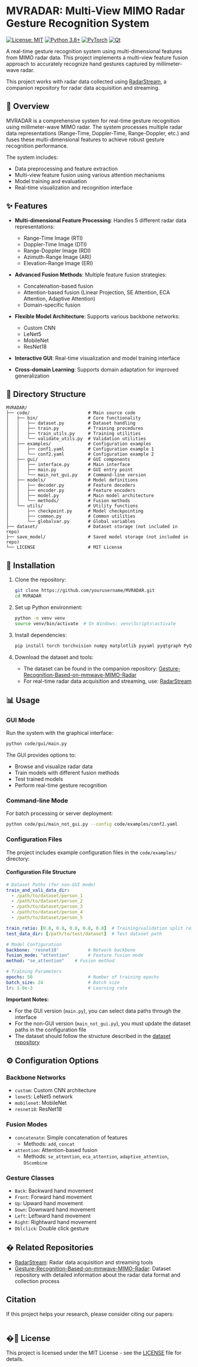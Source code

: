 # MVRADAR: Multi-View MIMO Radar Gesture Recognition System

[![License: MIT](https://img.shields.io/badge/License-MIT-yellow.svg)](https://opensource.org/licenses/MIT)
[![Python 3.8+](https://img.shields.io/badge/python-3.8+-blue.svg)](https://www.python.org/downloads/)
[![PyTorch](https://img.shields.io/badge/PyTorch-%23EE4C2C.svg?style=flat&logo=PyTorch&logoColor=white)](https://pytorch.org/)
[![Qt](https://img.shields.io/badge/Qt-%23217346.svg?style=flat&logo=Qt&logoColor=white)](https://www.qt.io/)

A real-time gesture recognition system using multi-dimensional features from MIMO radar data. This project implements a multi-view feature fusion approach to accurately recognize hand gestures captured by millimeter-wave radar.

This project works with radar data collected using [RadarStream](https://github.com/Tkwer/RadarStream), a companion repository for radar data acquisition and streaming.

## 🌟 Overview

MVRADAR is a comprehensive system for real-time gesture recognition using millimeter-wave MIMO radar. The system processes multiple radar data representations (Range-Time, Doppler-Time, Range-Doppler, etc.) and fuses these multi-dimensional features to achieve robust gesture recognition performance.

The system includes:
- Data preprocessing and feature extraction
- Multi-view feature fusion using various attention mechanisms
- Model training and evaluation
- Real-time visualization and recognition interface

## ✨ Features

- **Multi-dimensional Feature Processing**: Handles 5 different radar data representations:
  - Range-Time Image (RTI)
  - Doppler-Time Image (DTI)
  - Range-Doppler Image (RDI)
  - Azimuth-Range Image (ARI)
  - Elevation-Range Image (ERI)

- **Advanced Fusion Methods**: Multiple feature fusion strategies:
  - Concatenation-based fusion
  - Attention-based fusion (Linear Projection, SE Attention, ECA Attention, Adaptive Attention)
  - Domain-specific fusion

- **Flexible Model Architecture**: Supports various backbone networks:
  - Custom CNN
  - LeNet5
  - MobileNet
  - ResNet18

- **Interactive GUI**: Real-time visualization and model training interface

- **Cross-domain Learning**: Supports domain adaptation for improved generalization

## 📁 Directory Structure

```
MVRADAR/
├── code/                      # Main source code
│   ├── bin/                   # Core functionality
│   │   ├── dataset.py         # Dataset handling
│   │   ├── train.py           # Training procedures
│   │   ├── train_utils.py     # Training utilities
│   │   └── validate_utils.py  # Validation utilities
│   ├── examples/              # Configuration examples
│   │   ├── conf1.yaml         # Configuration example 1
│   │   └── conf2.yaml         # Configuration example 2
│   ├── gui/                   # GUI components
│   │   ├── interface.py       # Main interface
│   │   ├── main.py            # GUI entry point
│   │   └── main_not_gui.py    # Command-line version
│   ├── models/                # Model definitions
│   │   ├── decoder.py         # Feature decoders
│   │   ├── encoder.py         # Feature encoders
│   │   ├── model.py           # Main model architecture
│   │   └── methods/           # Fusion methods
│   └── utils/                 # Utility functions
│       ├── checkpoint.py      # Model checkpointing
│       ├── common.py          # Common utilities
│       └── globalvar.py       # Global variables
├── dataset/                   # Dataset storage (not included in repo)
├── save_model/                # Saved model storage (not included in repo)
└── LICENSE                    # MIT License
```

## 🚀 Installation

1. Clone the repository:
   ```bash
   git clone https://github.com/yourusername/MVRADAR.git
   cd MVRADAR
   ```

2. Set up Python environment:
   ```bash
   python -m venv venv
   source venv/bin/activate  # On Windows: venv\Scripts\activate
   ```

3. Install dependencies:
   ```bash
   pip install torch torchvision numpy matplotlib pyyaml pyqtgraph PyQt5
   ```

4. Download the dataset and tools:

   - The dataset can be found in the companion repository: [Gesture-Recognition-Based-on-mmwave-MIMO-Radar](https://github.com/Tkwer/Gesture-Recognition-Based-on-mmwave-MIMO-Radar)
   - For real-time radar data acquisition and streaming, use: [RadarStream](https://github.com/Tkwer/RadarStream)

## 📊 Usage

### GUI Mode

Run the system with the graphical interface:

```bash
python code/gui/main.py
```

The GUI provides options to:
- Browse and visualize radar data
- Train models with different fusion methods
- Test trained models
- Perform real-time gesture recognition

### Command-line Mode

For batch processing or server deployment:

```bash
python code/gui/main_not_gui.py --config code/examples/conf2.yaml
```

### Configuration Files

The project includes example configuration files in the `code/examples/` directory:

#### Configuration File Structure

```yaml
# Dataset Paths (for non-GUI mode)
train_and_vali_data_dir:
  - /path/to/dataset/person_1
  - /path/to/dataset/person_2
  - /path/to/dataset/person_3
  - /path/to/dataset/person_4
  - /path/to/dataset/person_5

train_ratio: [0.8, 0.8, 0.8, 0.8, 0.8]  # Training/validation split ratio
test_data_dir: [/path/to/test/dataset]  # Test dataset path

# Model Configuration
backbone: 'resnet18'           # Network backbone
fusion_mode: "attention"       # Feature fusion mode
method: "se_attention"    # Fusion method

# Training Parameters
epochs: 50                     # Number of training epochs
batch_size: 24                 # Batch size
lr: 1.0e-3                     # Learning rate
```

**Important Notes:**
- For the GUI version (`main.py`), you can select data paths through the interface
- For the non-GUI version (`main_not_gui.py`), you must update the dataset paths in the configuration file
- The dataset should follow the structure described in the [dataset repository](https://github.com/Tkwer/Gesture-Recognition-Based-on-mmwave-MIMO-Radar)

## ⚙️ Configuration Options

### Backbone Networks
- `custom`: Custom CNN architecture
- `lenet5`: LeNet5 network
- `mobilenet`: MobileNet
- `resnet18`: ResNet18

### Fusion Modes
- `concatenate`: Simple concatenation of features
  - Methods: `add`, `concat`
- `attention`: Attention-based fusion
  - Methods: `se_attention`, `eca_attention`, `adaptive_attention`, `DScombine`

### Gesture Classes
- `Back`: Backward hand movement
- `Front`: Forward hand movement
- `Up`: Upward hand movement
- `Down`: Downward hand movement
- `Left`: Leftward hand movement
- `Right`: Rightward hand movement
- `Dblclick`: Double click gesture

## � Related Repositories

- [RadarStream](https://github.com/Tkwer/RadarStream): Radar data acquisition and streaming tools
- [Gesture-Recognition-Based-on-mmwave-MIMO-Radar](https://github.com/Tkwer/Gesture-Recognition-Based-on-mmwave-MIMO-Radar): Dataset repository with detailed information about the radar data format and collection process

## Citation

If this project helps your research, please consider citing our papers:

```

```
## �📄 License

This project is licensed under the MIT License - see the [LICENSE](LICENSE) file for details.
